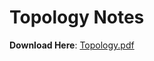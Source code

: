 # Topology Notes
**Download Here**: [Topology.pdf](https://github.com/hooyuser/Topology/releases/latest/download/Topology.pdf)
